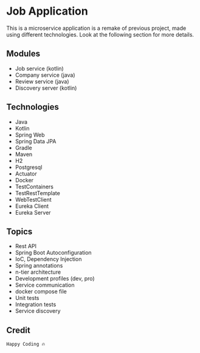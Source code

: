 # Job Application

This is a microservice application is a remake of previous project, made using different technologies. Look at the following section for more details.

## Modules

* Job service (kotlin)
* Company service (java)
* Review service (java)
* Discovery server (kotlin)

## Technologies 

* Java
* Kotlin
* Spring Web
* Spring Data JPA
* Gradle
* Maven
* H2
* Postgresql
* Actuator
* Docker
* TestContainers
* TestRestTemplate
* WebTestClient
* Eureka Client
* Eureka Server

## Topics

* Rest API
* Spring Boot Autoconfiguration
* IoC, Dependency Injection
* Spring annotations
* n-tier architecture
* Development profiles (dev, pro)
* Service communication
* docker compose file
* Unit tests
* Integration tests
* Service discovery

## Credit
 `Happy Coding 🔥`